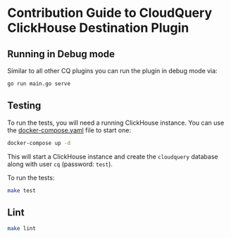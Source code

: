 # Contribution Guide to CloudQuery ClickHouse Destination Plugin

## Running in Debug mode

Similar to all other CQ plugins you can run the plugin in debug mode via:

```bash
go run main.go serve
```

## Testing

To run the tests, you will need a running ClickHouse instance.
You can use the [docker-compose.yaml](docker-compose.yaml) file to start one:

```bash
docker-compose up -d
```

This will start a ClickHouse instance and create the `cloudquery` database along with user `cq` (password: `test`).

To run the tests:

```bash
make test
```

## Lint

```bash
make lint
```